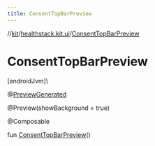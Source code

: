 ```yaml
---
title: ConsentTopBarPreview
---
```

//[kit](../../index.html)/[healthstack.kit.ui](index.html)/[ConsentTopBarPreview](-consent-top-bar-preview.html)



# ConsentTopBarPreview



[androidJvm]\




@[PreviewGenerated](../healthstack.kit.annotation/-preview-generated/index.html)



@Preview(showBackground = true)



@Composable



fun [ConsentTopBarPreview](-consent-top-bar-preview.html)()




